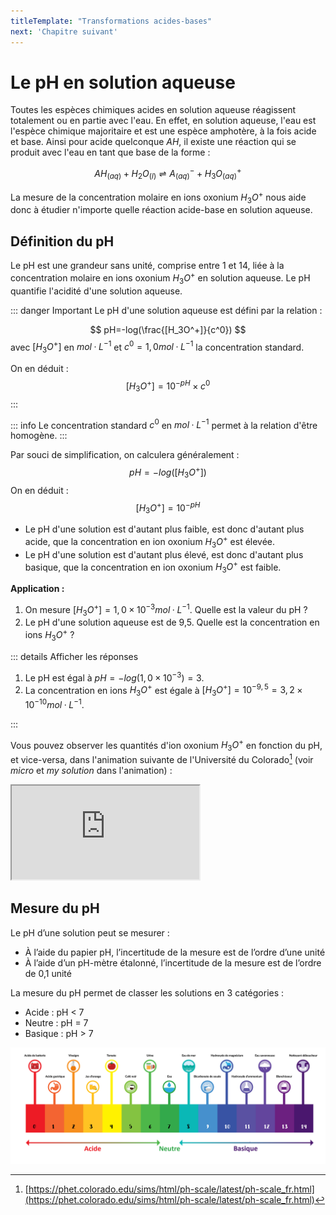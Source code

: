 ```yaml
---
titleTemplate: "Transformations acides-bases"
next: 'Chapitre suivant'
---
```


# Le pH en solution aqueuse

Toutes les espèces chimiques acides en solution aqueuse réagissent totalement ou en partie avec l'eau. En effet, en solution aqueuse, l'eau est l'espèce chimique majoritaire et est une espèce amphotère, à la fois acide et base. Ainsi pour acide quelconque $AH$, il existe une réaction qui se produit avec l'eau en tant que base de la forme :

$$
AH_{(aq)}+H_2O_{(l)}⇌A^-_{(aq)}+H_3O^+_{(aq)}
$$

La mesure de la concentration molaire en ions oxonium $H_3O^+$ nous aide donc à étudier n'importe quelle réaction acide-base en solution aqueuse.

## Définition du pH

Le pH est une grandeur sans unité, comprise entre 1 et 14, liée à la concentration molaire en ions oxonium $H_3 O^+$  en solution aqueuse. Le pH quantifie l'acidité d'une solution aqueuse.

::: danger Important
Le pH d'une solution aqueuse est défini par la relation :

$$
pH=-log(\frac{[H_3O^+]}{c^0})
$$
avec $[H_3O^+]$ en $mol·L^{-1}$ et $c^0=1,0 mol·L^{-1}$ la concentration standard.

On en déduit :
$$
[H_3O^+]=10^{-pH} \times c^0
$$
:::

::: info
Le concentration standard $c^0$ en $mol·L^{-1}$ permet à la relation d'être homogène.
:::

Par souci de simplification, on calculera généralement :
$$
pH=-log([H_3O^+])
$$
On en déduit :
$$
[H_3O^+]=10^{-pH}
$$

- Le pH d'une solution est d'autant plus faible, est donc d'autant plus acide, que la concentration en ion oxonium $H_3O^+$ est élevée.
- Le pH d'une solution est d'autant plus élevé, est donc d'autant plus basique, que la concentration en ion oxonium $H_3O^+$ est faible.

__Application :__

1. On mesure $[H_3O^+]=1,0×10^{-3} mol·L^{-1}$. Quelle est la valeur du pH ?
2. Le pH d'une solution aqueuse est de 9,5. Quelle est la concentration en ions $H_3O^+$ ?

::: details Afficher les réponses

1. Le pH est égal à $pH = -log(1,0×10^{-3})=3$.
2. La concentration en ions $H_3O^+$ est égale à $[H_3O^+]=10^{-9,5} = 3,2×10^{-10} mol·L^{-1}$.

:::

Vous pouvez observer les quantités d'ion oxonium $H_3O^+$ en fonction du pH, et vice-versa, dans l'animation suivante de l'Université du Colorado[^1] (voir _micro_ et _my solution_ dans l'animation) :

<div class="iframe-4-3">
    <iframe loading="lazy"
            src="https://phet.colorado.edu/sims/html/ph-scale/latest/ph-scale_fr.html"
            allowfullscreen>
    </iframe>
</div>

## Mesure du pH

Le pH d’une solution peut se mesurer :

- À l’aide du papier pH, l’incertitude de la mesure est de l’ordre d’une unité
- À l’aide d’un pH-mètre étalonné, l’incertitude de la mesure est de l’ordre de 0,1 unité

La mesure du pH permet de classer les solutions en 3 catégories :

- Acide : pH < 7
- Neutre : pH = 7
- Basique : pH > 7

![Echelle de pH et quelques solutions associées](/images/cours/echelle-pH.png "Echelle de pH et quelques solutions associées. [Source<IconExternalLink/>](https://www.smpga.fr/leau-chez-moi/qualite-controlee/ph-de-leau/)")

[^1]: [https://phet.colorado.edu/sims/html/ph-scale/latest/ph-scale_fr.html](https://phet.colorado.edu/sims/html/ph-scale/latest/ph-scale_fr.html)
